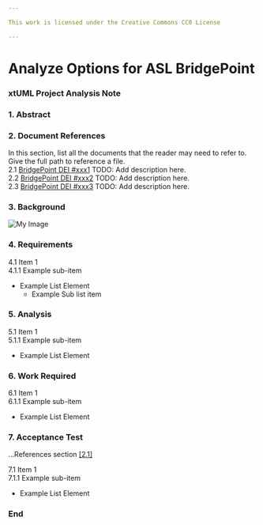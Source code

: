 ```yaml
---

This work is licensed under the Creative Commons CC0 License

---
```


# Analyze Options for ASL BridgePoint
### xtUML Project Analysis Note


### 1. Abstract

### 2. Document References

In this section, list all the documents that the reader may need to refer to.
Give the full path to reference a file.  
<a id="2.1"></a>2.1 [BridgePoint DEI #xxx1](https://support.onefact.net/issues/xxx1) TODO: Add description here.  
<a id="2.2"></a>2.2 [BridgePoint DEI #xxx2](https://support.onefact.net/issues/xxx2) TODO: Add description here.  
<a id="2.3"></a>2.3 [BridgePoint DEI #xxx3](https://support.onefact.net/issues/xxx3) TODO: Add description here.  

### 3. Background

![My Image](myimage.jpg)  

### 4. Requirements

4.1 Item 1  
4.1.1 Example sub-item
* Example List Element
  * Example Sub list item

### 5. Analysis

5.1 Item 1  
5.1.1 Example sub-item
* Example List Element

### 6. Work Required

6.1 Item 1  
6.1.1 Example sub-item
* Example List Element

### 7. Acceptance Test

...References section [[2.1]](#2.1)

7.1 Item 1  
7.1.1 Example sub-item
* Example List Element

### End

